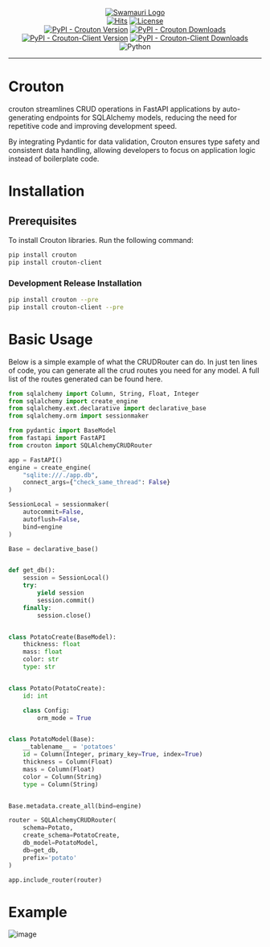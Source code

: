 <p align="center">
    <a href="https://github.com/swarmauri/crouton/"><img src="https://res.cloudinary.com/dbjmpekvl/image/upload/v1730099724/Swarmauri-logo-lockup-2048x757_hww01w.png" alt="Swamauri Logo"/></a>
    <br />
    <a href="https://hits.sh/github.com/swarmauri/crouton/"><img src="https://hits.sh/github.com/swarmauri/swarmakit.svg" alt="Hits"/></a>
    <a href="https://opensource.org/licenses/Apache-2.0"><img src="https://img.shields.io/badge/License-Apache_2.0-blue.svg" alt="License"/></a>
    <br />
    <a href="https://pypi.org/project/crouton/"><img src="https://img.shields.io/pypi/v/crouton?label=Crouton" alt="PyPI - Crouton Version"/></a>
    <a href="https://pypi.org/project/crouton/"><img src="https://img.shields.io/pypi/dm/crouton?label=Crouton%20Downloads" alt="PyPI - Crouton Downloads"/></a>
    <a href="https://pypi.org/project/crouton-client/"><img src="https://img.shields.io/pypi/v/crouton-client?label=Crouton-Client" alt="PyPI - Crouton-Client Version"/></a>
    <a href="https://pypi.org/project/crouton-client/"><img src="https://img.shields.io/pypi/dm/crouton-client?label=Crouton-Client%20Downloads" alt="PyPI - Crouton-Client Downloads"/></a>
    <br />
    <img src="https://img.shields.io/badge/Python-3776AB?style=for-the-badge&logo=python&labelColor=black" alt="Python"/>
</p>

---

# Crouton

crouton streamlines CRUD operations in FastAPI applications by auto-generating endpoints for SQLAlchemy models, reducing the need for repetitive code and improving development speed.

By integrating Pydantic for data validation, Crouton ensures type safety and consistent data handling, allowing developers to focus on application logic instead of boilerplate code.

# Installation

## Prerequisites

To install Crouton libraries. Run the following command:

```bash
pip install crouton
pip install crouton-client
```

### Development Release Installation
```bash
pip install crouton --pre
pip install crouton-client --pre
```

# Basic Usage
Below is a simple example of what the CRUDRouter can do. In just ten lines of code, you can generate all the crud routes you need for any model. A full list of the routes generated can be found here.

```python
from sqlalchemy import Column, String, Float, Integer
from sqlalchemy import create_engine
from sqlalchemy.ext.declarative import declarative_base
from sqlalchemy.orm import sessionmaker

from pydantic import BaseModel
from fastapi import FastAPI
from crouton import SQLAlchemyCRUDRouter

app = FastAPI()
engine = create_engine(
    "sqlite:///./app.db",
    connect_args={"check_same_thread": False}
)

SessionLocal = sessionmaker(
    autocommit=False,
    autoflush=False,
    bind=engine
)

Base = declarative_base()


def get_db():
    session = SessionLocal()
    try:
        yield session
        session.commit()
    finally:
        session.close()


class PotatoCreate(BaseModel):
    thickness: float
    mass: float
    color: str
    type: str


class Potato(PotatoCreate):
    id: int

    class Config:
        orm_mode = True


class PotatoModel(Base):
    __tablename__ = 'potatoes'
    id = Column(Integer, primary_key=True, index=True)
    thickness = Column(Float)
    mass = Column(Float)
    color = Column(String)
    type = Column(String)


Base.metadata.create_all(bind=engine)

router = SQLAlchemyCRUDRouter(
    schema=Potato,
    create_schema=PotatoCreate,
    db_model=PotatoModel,
    db=get_db,
    prefix='potato'
)

app.include_router(router)

```

# Example
![image](https://github.com/user-attachments/assets/22e6ce3a-6eb1-4a80-a37f-93fef545b49e)
